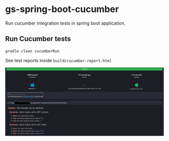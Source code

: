 # gs-spring-boot-cucumber

Run cucumber integration tests in spring boot application.

## Run Cucumber tests

```shell
gradle clean cucumberRun

```

See test reports inside `build/cucumber-report.html`

![Cucumber integration test results](./test-results.png "Cucumber integration test results")